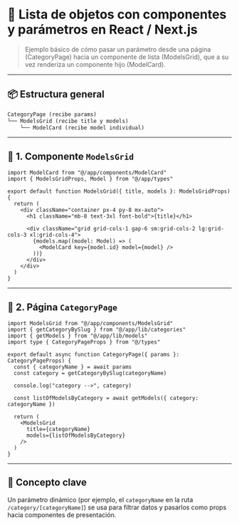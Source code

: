 # 🧩 Lista de objetos con componentes y parámetros en React / Next.js

> Ejemplo básico de cómo pasar un parámetro desde una página (CategoryPage) hacia un componente de lista (ModelsGrid), que a su vez renderiza un componente hijo (ModelCard).

---

## 📦 Estructura general

``` txt
CategoryPage (recibe params)
└── ModelsGrid (recibe title y models)
    └── ModelCard (recibe model individual)
```

---

## 📄 1. Componente `ModelsGrid`

```tsx
import ModelCard from "@/app/components/ModelCard"
import { ModelsGridProps, Model } from "@/app/types"

export default function ModelsGrid({ title, models }: ModelsGridProps) {
  return (
    <div className="container px-4 py-8 mx-auto">
      <h1 className="mb-8 text-3xl font-bold">{title}</h1>

      <div className="grid grid-cols-1 gap-6 sm:grid-cols-2 lg:grid-cols-3 xl:grid-cols-4">
        {models.map((model: Model) => (
          <ModelCard key={model.id} model={model} />
        ))}
      </div>
    </div>
  )
}
```

---

## 📄 2. Página `CategoryPage`

```tsx
import ModelsGrid from "@/app/components/ModelsGrid"
import { getCategoryBySlug } from "@/app/lib/categories"
import { getModels } from "@/app/lib/models"
import type { CategoryPageProps } from "@/types"

export default async function CategoryPage({ params }: CategoryPageProps) {
  const { categoryName } = await params
  const category = getCategoryBySlug(categoryName)

  console.log("category -->", category)

  const listOfModelsByCategory = await getModels({ category: categoryName })

  return (
    <ModelsGrid
      title={categoryName}
      models={listOfModelsByCategory}
    />
  )
}
```

---

## 🧠 Concepto clave

Un parámetro dinámico (por ejemplo, el `categoryName` en la ruta `/category/[categoryName]`) se usa para filtrar datos y pasarlos como props hacia componentes de presentación.
